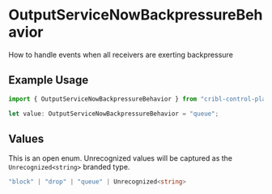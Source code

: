 # OutputServiceNowBackpressureBehavior

How to handle events when all receivers are exerting backpressure

## Example Usage

```typescript
import { OutputServiceNowBackpressureBehavior } from "cribl-control-plane/models";

let value: OutputServiceNowBackpressureBehavior = "queue";
```

## Values

This is an open enum. Unrecognized values will be captured as the `Unrecognized<string>` branded type.

```typescript
"block" | "drop" | "queue" | Unrecognized<string>
```